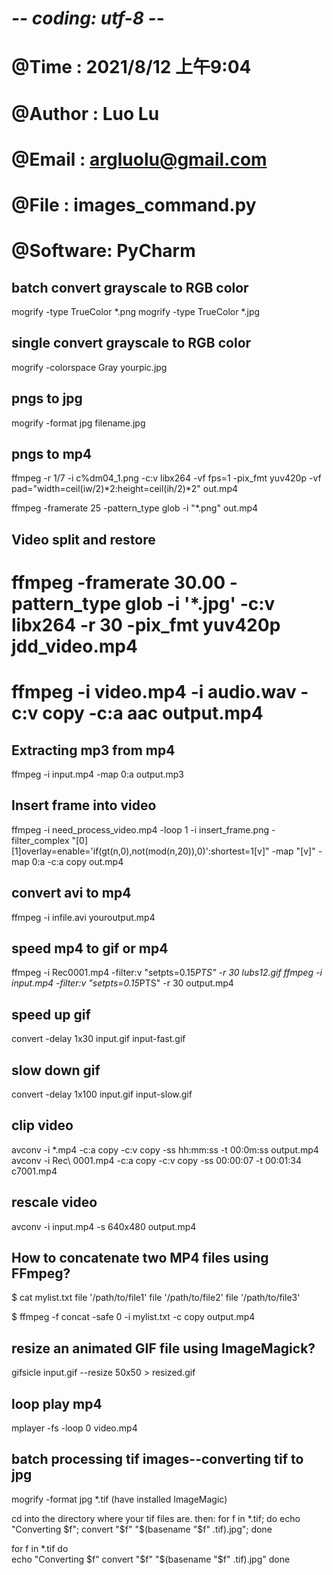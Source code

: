 # -*- coding: utf-8 -*-
# @Time    : 2021/8/12 上午9:04
# @Author  : Luo Lu
# @Email   : argluolu@gmail.com
# @File    : images_command.py
# @Software: PyCharm

## batch convert grayscale to RGB color
mogrify -type TrueColor *.png
mogrify -type TrueColor *.jpg

## single convert grayscale to RGB color
mogrify  -colorspace Gray yourpic.jpg

##  pngs to jpg
mogrify -format jpg filename.jpg

##  pngs to mp4
ffmpeg -r 1/7 -i c%dm04_1.png -c:v libx264 -vf fps=1 -pix_fmt yuv420p -vf pad="width=ceil(iw/2)*2:height=ceil(ih/2)*2" out.mp4

ffmpeg -framerate 25 -pattern_type glob -i "*.png" out.mp4

##  Video split and restore
# ffmpeg -framerate 30.00 -pattern_type glob -i '*.jpg' -c:v libx264 -r 30 -pix_fmt yuv420p jdd_video.mp4
# ffmpeg -i video.mp4 -i audio.wav -c:v copy -c:a aac output.mp4

## Extracting mp3 from mp4
ffmpeg -i input.mp4 -map 0:a output.mp3

## Insert frame into video
ffmpeg -i need_process_video.mp4 -loop 1 -i insert_frame.png -filter_complex "[0][1]overlay=enable='if(gt(n,0),not(mod(n,20)),0)':shortest=1[v]" -map "[v]" -map 0:a -c:a copy out.mp4


## convert avi to mp4
 ffmpeg -i infile.avi youroutput.mp4
 
## speed mp4 to gif or mp4
ffmpeg -i Rec0001.mp4 -filter:v "setpts=0.15*PTS" -r 30 lubs12.gif
ffmpeg -i input.mp4 -filter:v "setpts=0.15*PTS" -r 30 output.mp4

## speed up gif
convert -delay 1x30 input.gif input-fast.gif

## slow down gif
convert -delay 1x100 input.gif input-slow.gif

## clip video
avconv -i *.mp4 -c:a copy -c:v copy -ss hh:mm:ss -t 00:0m:ss output.mp4
avconv -i Rec\ 0001.mp4 -c:a copy -c:v copy -ss 00:00:07 -t 00:01:34 c7001.mp4

## rescale video
avconv -i input.mp4 -s 640x480 output.mp4

## How to concatenate two MP4 files using FFmpeg?
$ cat mylist.txt
file '/path/to/file1'
file '/path/to/file2'
file '/path/to/file3'
    
$ ffmpeg -f concat -safe 0 -i mylist.txt -c copy output.mp4

## resize an animated GIF file using ImageMagick?
gifsicle input.gif --resize 50x50 > resized.gif

## loop play mp4 
mplayer -fs -loop 0 video.mp4 

## batch processing tif images--converting tif to jpg
mogrify -format jpg *.tif  (have installed ImageMagic)

cd into the directory where your tif files are.
then:
for f in *.tif; do  echo "Converting $f"; convert "$f"  "$(basename "$f" .tif).jpg"; done

for f in *.tif
do  
    echo "Converting $f" 
    convert "$f"  "$(basename "$f" .tif).jpg" 
done














